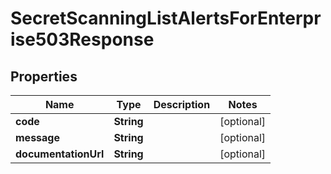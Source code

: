 

# SecretScanningListAlertsForEnterprise503Response


## Properties

| Name | Type | Description | Notes |
|------------ | ------------- | ------------- | -------------|
|**code** | **String** |  |  [optional] |
|**message** | **String** |  |  [optional] |
|**documentationUrl** | **String** |  |  [optional] |



